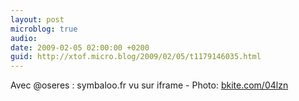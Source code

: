```yaml
---
layout: post
microblog: true
audio: 
date: 2009-02-05 02:00:00 +0200
guid: http://xtof.micro.blog/2009/02/05/t1179146035.html
---
```

Avec @oseres : symbaloo.fr vu sur iframe  - Photo: [bkite.com/04lzn](http://bkite.com/04lzn)
